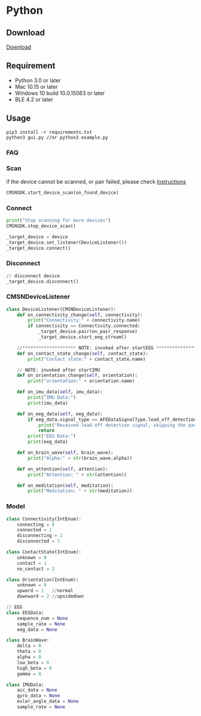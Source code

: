 # Python

## Download

[Download](https://oss.brainco.cn/universal/crimson-sdk-prebuild/python/1.3.0/python-example.zip)

## Requirement

- Python 3.0 or later
- Mac 10.15 or later
- Windows 10 build 10.0.15063 or later
- BLE 4.2 or later

## Usage

```text
pip3 install -r requirements.txt
python3 gui.py //or python3 example.py
```

### FAQ


### Scan

if the device cannot be scanned, or pair failed, please check [Instructions](./faq.html)

```python
CMSNSDK.start_device_scan(on_found_device)
```

### Connect

```python
print("Stop scanning for more devices")
CMSNSDK.stop_device_scan()

_target_device = device
_target_device.set_listener(DeviceListener())
_target_device.connect()
```

### Disconnect

```python
// disconnect device
_target_device.disconnect()
```

### CMSNDeviceListener

```python
class DeviceListener(CMSNDeviceListener):
    def on_connectivity_change(self, connectivity):
        print("Connectivity:" + connectivity.name)
        if connectivity == Connectivity.connected:
            _target_device.pair(on_pair_response)
            _target_device.start_eeg_stream()

    //******************** NOTE: invoked after startEEG *******************
    def on_contact_state_change(self, contact_state):
        print("Contact state:" + contact_state.name)

    // NOTE: invoked after startIMU
    def on_orientation_change(self, orientation):
        print("orientation:" + orientation.name)

    def on_imu_data(self, imu_data):
        print("IMU Data:")
        print(imu_data)

    def on_eeg_data(self, eeg_data):
        if eeg_data.signal_type == AFEDataSignalType.lead_off_detection:
            print("Received lead off detection signal, skipping the packet.")
            return
        print("EEG Data:")
        print(eeg_data)

    def on_brain_wave(self, brain_wave):
        print("Alpha:" + str(brain_wave.alpha))

    def on_attention(self, attention):
        print("Attention: " + str(attention))

    def on_meditation(self, meditation):
        print("Meditation: " + str(meditation))
```

### Model

```python
class Connectivity(IntEnum):
    connecting = 0
    connected = 1
    disconnecting = 2
    disconnected = 3

class ContactState(IntEnum):
    unknown = 0
    contact = 1
    no_contact = 2

class Orientation(IntEnum):
    unknown = 0
    upward = 1   //normal
    downward = 2 //upsidedown

// EEG
class EEGData:
    sequence_num = None
    sample_rate = None
    eeg_data = None

class BrainWave:
    delta = 0
    theta = 0
    alpha = 0
    low_beta = 0
    high_beta = 0
    gamma = 0

class IMUData:
    acc_data = None
    gyro_data = None
    euler_angle_data = None
    sample_rate = None
```
